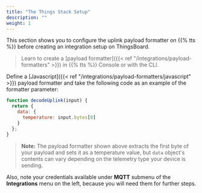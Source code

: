 ```yaml
---
title: "The Things Stack Setup"
description: ""
weight: 1
---
```


This section shows you to configure the uplink payload formatter on {{% tts %}} before creating an integration setup on ThingsBoard.

<!--more-->

>Learn to create a [payload formatter]({{< ref "/integrations/payload-formatters" >}}) in {{% tts %}} Console or with the CLI.

Define a [Javascript]({{< ref "/integrations/payload-formatters/javascript" >}}) payload formatter and take the following code as an example of the formatter parameter:

```js
function decodeUplink(input) {
  return {
    data: {
      temperature: input.bytes[0]
    }
  };
}
```
>**Note:** The payload formatter shown above extracts the first byte of your payload and sets it as a temperature value, but `data` object's contents can vary depending on the telemetry type your device is sending.

Also, note your credentials available under **MQTT** submenu of the **Integrations** menu on the left, because you will need them for further steps.

